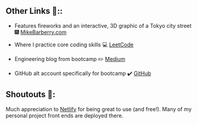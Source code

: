 ## Other Links :link:::

 - Features fireworks and an interactive, 3D graphic of a Tokyo city street :fireworks:  [MikeBarberry.com](https://mikebarberry.com)

 - Where I practice core coding skills  :computer:  [LeetCode](https://leetcode.com/Mbarberry/)

 - Engineering blog from bootcamp  :pencil2:  [Medium](https://mikebarberry.medium.com/)

 - GitHub alt account specifically for bootcamp :heavy_check_mark:  [GitHub](https://github.com/MikeBarberry-Flatiron)

## Shoutouts :raised_hands::
Much appreciation to [Netlify](https://www.netlify.com/) for being great to use (and free!). Many of my personal project front ends are deployed there.
